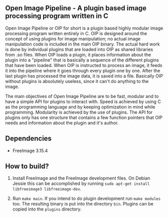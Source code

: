 ## Open Image Pipeline - A plugin based image processing program written in C

Open Image Pipeline or OIP for short is a plugin based highly modular
image processing program written entirely in C. OIP is designed around
the concept of using plugins for image manipulation; no actual image
manipulation code is included in the main OIP binary. The actual hard work
is done by individual plugins that are loaded into OIP as shared libraries
from .so files. When OIP loads a plugin, it places information
about the plugin into a "pipeline" that is basically a sequence of the
different plugins that have been loaded. When OIP is instructed to process
an image, it feeds it into the pipeline where it goes through every
plugin one by one. After the last plugin has processed the image data, 
it is saved into a file. Basically OIP without plugins is absolutely
useless, since it can't do anything to the image.

The main objectives of Open Image Pipeline are to be fast, modular and
to have a simple API for plugins to interact with. Speed is achieved by
using C as the programming language and by keeping optimization in mind
while programming. Modularity is achieved by the use of plugins. The
API for plugins only has one structure that contains a few function
pointers that OIP needs and information about the plugin and it's author.

## Dependencies

  - FreeImage 3.15.4

## How to build?

1. Install FreeImage and the FreeImage development files. On Debian
Jessie this can be accomplished by running
`sudo apt-get install libfreeimage3 libfreeimage-dev`.

2. Run `make main`. If you intend to do plugin development run
`make modules` too. The resulting binary is put into the directory
`bin`. Plugins can be copied into the `plugins` directory.
